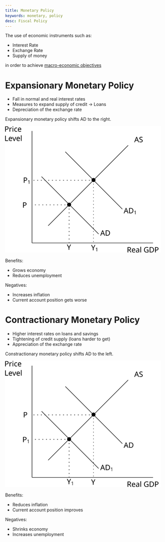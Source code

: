 ```yaml
---
title: Monetary Policy
keywords: monetary, policy
desc: Fiscal Policy
---
```

The use of economic instruments such as:
- Interest Rate
- Exchange Rate
- Supply of money

in order to achieve <a href="../macro-objectives.html">macro-economic objectives</a>

# Expansionary Monetary Policy #
- Fall in normal and real interest rates
- Measures to expand supply of credit -> Loans
- Depreciation of the exchange rate

Expansionary monetary policy shifts AD to the right.

![Right shift of AD](../diagrams/ad-shift-right.svg#mono-black)

Benefits:
- Grows economy
- Reduces unemployment

Negatives:
- Increases inflation
- Current account position gets worse

# Contractionary Monetary Policy #
- Higher interest rates on loans and savings
- Tightening of credit supply (loans harder to get)
- Appreciation of the exchange rate

Constractionary monetary policy shifts AD to the left.

![Left shift of AD](../diagrams/ad-shift-left.svg#mono-black)

Benefits:
- Reduces inflation
- Current account position improves

Negatives:
- Shrinks economy
- Increases unemployment
